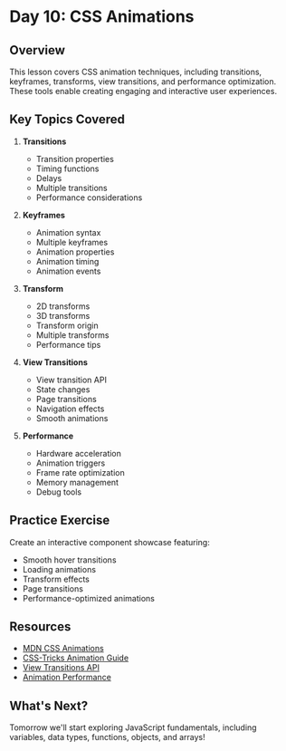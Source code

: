 # Day 10: CSS Animations

## Overview
This lesson covers CSS animation techniques, including transitions, keyframes, transforms, view transitions, and performance optimization. These tools enable creating engaging and interactive user experiences.

## Key Topics Covered
1. **Transitions**
   - Transition properties
   - Timing functions
   - Delays
   - Multiple transitions
   - Performance considerations

2. **Keyframes**
   - Animation syntax
   - Multiple keyframes
   - Animation properties
   - Animation timing
   - Animation events

3. **Transform**
   - 2D transforms
   - 3D transforms
   - Transform origin
   - Multiple transforms
   - Performance tips

4. **View Transitions**
   - View transition API
   - State changes
   - Page transitions
   - Navigation effects
   - Smooth animations

5. **Performance**
   - Hardware acceleration
   - Animation triggers
   - Frame rate optimization
   - Memory management
   - Debug tools

## Practice Exercise
Create an interactive component showcase featuring:
- Smooth hover transitions
- Loading animations
- Transform effects
- Page transitions
- Performance-optimized animations

## Resources
- [MDN CSS Animations](https://developer.mozilla.org/en-US/docs/Web/CSS/CSS_Animations)
- [CSS-Tricks Animation Guide](https://css-tricks.com/almanac/properties/a/animation/)
- [View Transitions API](https://developer.mozilla.org/en-US/docs/Web/API/View_Transitions_API)
- [Animation Performance](https://web.dev/animations-guide/)

## What's Next?
Tomorrow we'll start exploring JavaScript fundamentals, including variables, data types, functions, objects, and arrays! 